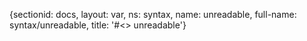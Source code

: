 {sectionid: docs, layout: var, ns: syntax, name: unreadable, full-name: syntax/unreadable,
  title: '#<> unreadable'}
